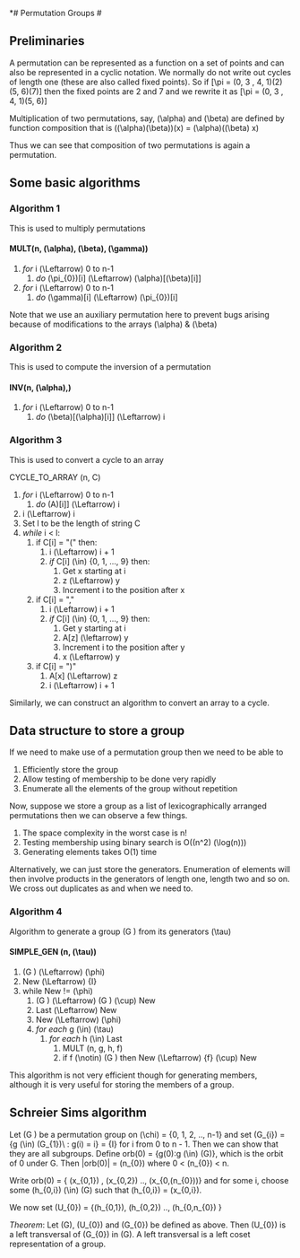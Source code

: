 *# Permutation Groups #

## Preliminaries ##
A permutation can be represented as a function on a set of points and can also be represented in a cyclic notation. We normally do not write out cycles of length one (these are also called fixed points).
So if \[\pi = (0, 3 , 4, 1)(2)(5, 6)(7)\] then the fixed points are 2 and 7 and we rewrite it as
\[\pi = (0, 3 , 4, 1)(5, 6)\]

Multiplication of two permutations, say, \(\alpha\) and \(\beta\) are defined by function composition that is
(\(\alpha\)\(\beta\))(x) = \(\alpha\)(\(\beta\) x)

Thus we can see that composition of two permutations is again a permutation.

## Some basic algorithms ##

### Algorithm 1 ###
This is used to multiply permutations

#### MULT(n, \(\alpha\), \(\beta\), \(\gamma\)) ####

1. *for* i \(\Leftarrow\) 0 to n-1
    1. *do* \(\pi_{0}\)[i] \(\Leftarrow\) \(\alpha\)[\(\beta\)[i]]
2. *for* i \(\Leftarrow\) 0 to n-1
    1. *do* \(\gamma\)[i] \(\Leftarrow\) \(\pi_{0}\)[i]

Note that we use an auxiliary permutation here to prevent bugs arising because of modifications to the arrays \(\alpha\) & \(\beta\)

### Algorithm 2 ###
This is used to compute the inversion of a permutation

#### INV(n, \(\alpha\),) ####

1. *for* i \(\Leftarrow\) 0 to n-1
    1. *do* \(\beta\)[\(\alpha\)[i]] \(\Leftarrow\) i

### Algorithm 3 ###
This is used to convert a cycle to an array

CYCLE_TO_ARRAY (n, C)

1. *for* i \(\Leftarrow\) 0 to n-1
    1. *do* \(A\)[i]] \(\Leftarrow\) i
2. i \(\Leftarrow\) i
3. Set l to be the length of string C
4. *while* i < l: 
    1. if C[i] = "(" then:
        1. i \(\Leftarrow\) i + 1
        2. *if* C[i] \(\in\) {0, 1, ..., 9} then:
           1. Get x starting at i
           2. z \(\Leftarrow\) y
           3. Increment i to the position after x
    2. if C[i] = ","
        1. i \(\Leftarrow\) i + 1
        2. *if* C[i] \(\in\) {0, 1, ..., 9} then:
           1. Get y starting at i
           2. A[z] \(\leftarrow\) y 
           3. Increment i to the position after y
           4. x \(\Leftarrow\) y
    3. if C[i] = ")"
        1. A[x] \(\Leftarrow\) z
        2. i \(\Leftarrow\) i + 1

Similarly, we can construct an algorithm to convert an array to a cycle.

## Data structure to store a group ##

If we need to make use of a permutation group then we need to be able to
1. Efficiently store the group
2. Allow testing of membership to be done very rapidly
3. Enumerate all the elements of the group without repetition

Now, suppose we store a group as a list of lexicographically arranged permutations then we can observe a few things.

1. The space complexity in the worst case is n!
2. Testing membership using binary search is O(\(n^2\) \(\log(n)\))
3. Generating elements takes O(1) time

Alternatively, we can just store the generators. Enumeration of elements will then involve products in the generators of length one, length two and so on. We cross out duplicates as and when we need to.

### Algorithm 4 ###
Algorithm to generate a group \(G \) from its generators \(\tau\)

#### SIMPLE_GEN (n, \(\tau\)) ####
1. \(G \) \(\Leftarrow\) \(\phi\)
2. New \(\Leftarrow\) {I}
3. while New != \(\phi\)
    1. \(G \) \(\Leftarrow\) \(G \) \(\cup\) New
    2. Last \(\Leftarrow\) New
    3. New \(\Leftarrow\) \(\phi\)
    4. *for each* g \(\in\) \(\tau\)
        1. *for each* h \(\in\) Last
            1. MULT (n, g, h, f)
            2. if f \(\notin\) \(G \) then New \(\Leftarrow\) {f} \(\cup\) New

This algorithm is not very efficient though for generating members, although it is very useful for storing the members of a group.

## Schreier Sims algorithm ##
Let \(G \) be a permutation group on \(\chi\) = {0, 1, 2, .., n-1} and set
\(G_{i}\) = {g \(\in\) \(G_{1})\ : g(i) = i} = {I} for i from 0 to n - 1.
Then we can show that they are all subgroups.
Define orb(0) = {g(0):g \(\in\) \(G\)}, which is the orbit of 0 under G. Then |orb(0)| = \(n_{0}\) where 0 < \(n_{0}\) < n.

Write orb(0) = { \(x_{0,1}\) , \(x_{0,2}\) .., \(x_{0,\(n_{0}\)\)} and for some i, choose some \(h_{0,i}\) \(\in\) \(G\) such that \(h_{0,i}\) = \(x_{0,i}\).

We now set \(U_{0}\) = {\(h_{0,1}\), \(h_{0,2}\) .., \(h_{0,n_{0}\) }

*Theorem*: Let \(G\), \(U_{0}\) and \(G_{0}\) be defined as above. Then \(U_{0}\) is a left transversal of \(G_{0}\) in \(G\). A left transversal is a left coset representation of a group.